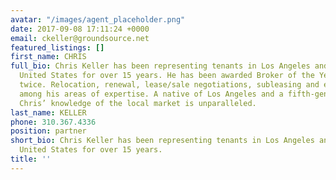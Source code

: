 ```yaml
---
avatar: "/images/agent_placeholder.png"
date: 2017-09-08 17:11:24 +0000
email: ckeller@groundsource.net
featured_listings: []
first_name: CHRIS
full_bio: Chris Keller has been representing tenants in Los Angeles and across the
  United States for over 15 years. He has been awarded Broker of the Year in Los Angeles
  twice. Relocation, renewal, lease/sale negotiations, subleasing and expansion are
  among his areas of expertise. A native of Los Angeles and a fifth-generation Californian,
  Chris’ knowledge of the local market is unparalleled.
last_name: KELLER
phone: 310.367.4336
position: partner
short_bio: Chris Keller has been representing tenants in Los Angeles and across the
  United States for over 15 years.
title: ''
---
```

